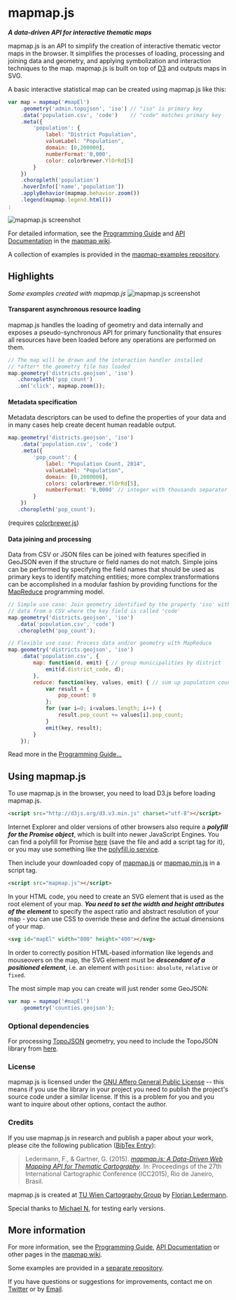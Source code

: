 # mapmap.js

***A data-driven API for interactive thematic maps***

mapmap.js is an API to simplify the creation of interactive thematic 
vector maps in the browser. It simplifies the processes of loading, 
processing and joining data and geometry, and applying symbolization and 
interaction techniques to the map. mapmap.js is built on top of 
[D3](https://github.com/mbostock/d3) and outputs maps in SVG. 

A basic interactive statistical map can be created using mapmap.js like 
this: 


```js
var map = mapmap('#mapEl')
	.geometry('admin.topojson', 'iso') // "iso" is primary key
	.data('population.csv', 'code')    // "code" matches primary key
	.meta({
		'population': {
            label: "District Population",
            valueLabel: "Population",
            domain: [0,200000],
            numberFormat:'0,000',
            color: colorbrewer.YlOrRd[5]
        }
	})
	.choropleth('population')
	.hoverInfo(['name','population'])
	.applyBehavior(mapmap.behavior.zoom())
    .legend(mapmap.legend.html())
;
```

![mapmap.js screenshot](https://raw.githubusercontent.com/floledermann/mapmap.js/master/mapmap.png)

For detailed information, see the
[Programming Guide](https://github.com/floledermann/mapmap.js/wiki/Programming-Guide) and
[API Documentation](https://github.com/floledermann/mapmap.js/wiki/API-Documentation) in the [mapmap wiki](https://github.com/floledermann/mapmap.js/wiki).

A collection of examples is provided in the [mapmap-examples repository](https://github.com/floledermann/mapmap-examples).

## Highlights

*Some examples created with mapmap.js*
![mapmap.js screenshot](https://raw.githubusercontent.com/floledermann/mapmap.js/master/mapmap-examples.png)

#### Transparent asynchronous resource loading

mapmap.js handles the loading of geometry and data internally and 
exposes a pseudo-synchronous API for primary functionality that ensures 
all resources have been loaded before any operations are performed on 
them. 


```js
// The map will be drawn and the interaction handler installed
// *after* the geometry file has loaded
map.geometry('districts.geojson', 'iso')
   .choropleth('pop_count')
   .on('click', mapmap.zoom());
```

#### Metadata specification

Metadata descriptors can be used to define the properties of your data 
and in many cases help create decent human readable output. 


```js
map.geometry('districts.geojson', 'iso')
	.data('population.csv', 'code')
	.meta({
		'pop_count': {
            label: "Population Count, 2014",
            valueLabel: "Population",
            domain: [0,2000000],
            colors: colorbrewer.YlOrRd[5], 
            numberFormat: '0,000d' // integer with thousands separator
        }
	})
   .choropleth('pop_count');
```

(requires [colorbrewer.js](https://github.com/mbostock/d3/tree/master/lib/colorbrewer))


#### Data joining and processing

Data from CSV or JSON files can be joined with features specified in 
GeoJSON even if the structure or field names do not match. Simple joins 
can be performed by specifying the field names that should be used as 
primary keys to identify matching entities; more complex transformations 
can be accomplished in a modular fashion by providing functions for the 
[MapReduce](https://github.com/floledermann/mapmap.js/wiki/Programming-Guide#data-processing-with-mapreduce)
programming model. 

```js
// Simple use case: Join geometry identified by the property 'iso' with
// data from a CSV where the key field is called 'code'
map.geometry('districts.geojson', 'iso')
   .data('population.csv', 'code')
   .choropleth('pop_count');
```

```js
// Flexible use case: Process data and/or geometry with MapReduce
map.geometry('districts.geojson', 'iso')
    .data('population.csv', {
        map: function(d, emit) { // group municipalities by district
            emit(d.district_code, d);
        },
        reduce: function(key, values, emit) { // sum up population count
            var result = {
                pop_count: 0
            };
            for (var i=0; i<values.length; i++) {
                result.pop_count += values[i].pop_count;
            }
            emit(key, result);
        }
    });
```

Read more in the [Programming Guide...](https://github.com/floledermann/mapmap.js/wiki/Programming-Guide)

## Using mapmap.js

To use mapmap.js in the browser, you need to load D3.js before loading mapmap.js.

```html
<script src="http://d3js.org/d3.v3.min.js" charset="utf-8"></script>
``` 

Internet Explorer and older versions of other browsers also require a ***polyfill for the Promise object***, which is built
into newer JavaScript Engines. You can find a polyfill for Promise [here](https://raw.githubusercontent.com/floledermann/mapmap-examples/master/lib/promise-1.0.0.js)
(save the file and add a script tag for it), or you may use something like the [polyfill.io service](https://cdn.polyfill.io/v2/polyfill.js?features=Promise).

Then include your downloaded copy of
[mapmap.js](https://raw.githubusercontent.com/floledermann/mapmap.js/master/mapmap.js) 
or
[mapmap.min.js](https://raw.githubusercontent.com/floledermann/mapmap.js/master/mapmap.min.js) 
in a script tag.

```html
<script src="mapmap.js"></script>
``` 

In your HTML code, you need to create an SVG element that is used as the root element of your map.
***You need to set the width and height attributes of the element*** to specify the aspect ratio and
abstract resolution of your map - you can use CSS to override these and define the actual dimensions
of your map.

```html
<svg id="mapEl" width="800" height="400"></svg>
```

In order to correctly position HTML-based information like legends and mouseovers on the map, the SVG element must be
***descendant of a positioned element***, i.e. an element with `position:` `absolute`, `relative` or `fixed`.

The most simple map you can create will just render some GeoJSON:

```js
var map = mapmap('#mapEl')
    .geometry('counties.geojson');
```

### Optional dependencies

For processing [TopoJSON](https://github.com/mbostock/topojson) geometry, you need to 
include the TopoJSON library from [here](https://github.com/mbostock/topojson/blob/master/topojson.js). 

### License

mapmap.js is licensed under the [GNU Affero General Public License](http://www.gnu.org/licenses/agpl-3.0.en.html) -- this means if you use the library in your project you need to publish the project's source code under a similar license. If this is a problem for you and you want to inquire about other options, contact the author.

### Credits

If you use mapmap.js in research and publish a paper about your work, please cite the following publication ([BibTex Entry](http://publik.tuwien.ac.at/showbibtex.php?ID=239999&lang=6)):

> Ledermann, F., & Gartner, G. (2015). [*mapmap.js: A Data-Driven Web Mapping API for Thematic Cartography*](http://publik.tuwien.ac.at/files/PubDat_239999.pdf). In: Proceedings of the 27th International Cartographic Conference (ICC2015), Rio de Janeiro, Brasil.

mapmap.js is created at [TU Wien Cartography Group](http://cartography.tuwien.ac.at/) by [Florian Ledermann](https://twitter.com/floledermann).

Special thanks to [Michael N.](https://github.com/wahlatlas) for testing early versions.

## More information 

For more information, see the
[Programming Guide](https://github.com/floledermann/mapmap.js/wiki/Programming-Guide),
[API Documentation](https://github.com/floledermann/mapmap.js/wiki/API-Documentation)
or other pages in the [mapmap wiki](https://github.com/floledermann/mapmap.js/wiki).

Some examples are provided in a [separate repository](https://github.com/floledermann/mapmap-examples).

If you have questions or suggestions for improvements, contact me on [Twitter](http://twitter.com/floledermann) or by [Email](mailto:florian.ledermann@tuwien.ac.at).